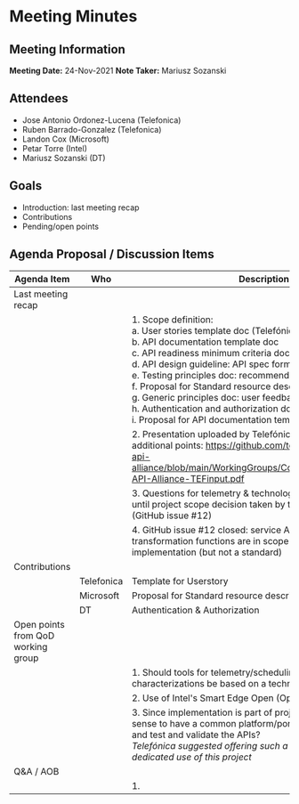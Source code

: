 # Meeting Minutes
## Meeting Information
**Meeting Date:** 24-Nov-2021 
**Note Taker:** Mariusz Sozanski 

## Attendees
- Jose Antonio Ordonez-Lucena (Telefonica)
- Ruben Barrado-Gonzalez (Telefonica)
- Landon Cox (Microsoft)
- Petar Torre (Intel)
- Mariusz Sozanski (DT)

## Goals
- Introduction: last meeting recap
- Contributions
- Pending/open points

## Agenda Proposal / Discussion Items

Agenda Item | Who | Description
---- | ---- | ----
Last meeting recap |  &nbsp; |&nbsp; 
|  &nbsp; |  &nbsp; | 1. Scope definition: <br/> a. User stories template doc (Telefónica) <br/> b. API documentation template doc <br/> c. API readiness minimum criteria doc <br/> d. API design guideline: API spec format <br/> e. Testing principles doc: recommended test tools <br/> f. Proposal for Standard resource description (MS) <br/> g. Generic principles doc: user feedback  <br/> h. Authentication and authorization doc (DT) <br/> i. Proposal for API documentation template <br/>
|  &nbsp; |  &nbsp; | 2. Presentation uploaded by Telefónica to address scope & additional points: https://github.com/telekom/telco-global-api-alliance/blob/main/WorkingGroups/Commonalities/Guidelines-API-Alliance-TEFinput.pdf
|  &nbsp; |  &nbsp; | 3. Questions for telemetry & technology related tools parked until project scope decision taken by the steering committee (GitHub issue #12)
|  &nbsp; |  &nbsp; | 4. GitHub issue #12 closed: service APIs are in scope, transformation functions are in scope for a reference/example implementation (but not a standard)
Contributions|  &nbsp; |&nbsp; 
  &nbsp; | Telefonica	| Template for Userstory
&nbsp; |Microsoft	| Proposal for Standard resource description
&nbsp; | DT	|  Authentication & Authorization
Open points from QoD working group | &nbsp; | &nbsp; 
&nbsp; | &nbsp; | 1. Should tools for telemetry/scheduling/performance characterizations be based on a technology like Kubernetes?
&nbsp; | &nbsp; | 2. Use of Intel's Smart Edge Open (OpenNESS) platform?
 &nbsp; | &nbsp; | 3. Since implementation is part of project scope, would it make sense to have a common platform/portal to publish/discover and test and validate the APIs? <br/> _Telefónica suggested offering such a platform instance for the dedicated use of this project_
Q&A / AOB	| &nbsp; | 
&nbsp; | &nbsp; | 1. 
